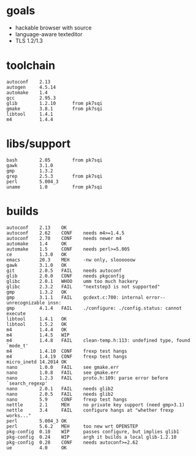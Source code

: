 
# goals

* hackable browser with source
* language-aware texteditor
* TLS 1.2/1.3

# toolchain

    autoconf	2.13
    autogen     4.5.14
    automake	1.4
    gcc         2.95.3
    glib        1.2.10      from pk7sqi
    gmake       3.8.1       from pk7sqi
    libtool     1.4.1
    m4          1.4.4

# libs/support

    bash        2.05        from pk7sqi
    gawk        3.1.0
    gmp         1.3.2
    grep        2.5.3       from pk7sqi
    perl        5.004_3
    uname       1.0         from pk7sqi

# builds

    autoconf	2.13	OK
    autoconf    2.62    CONF    needs m4>=1.4.5
    autoconf	2.70	CONF	needs newer m4
    automake    1.4     OK
    automake    1.5     CONF    needs perl>=5.005
    ce          1.3.0   OK
    emacs	    20.3	MEH 	-nw only, sloooooow
    gawk	    3.1.0 	OK
    git         2.0.5   FAIL	needs autoconf
    glib        2.0.0   CONF	needs pkgconfig
    glibc       2.0.1	WHOO	umm too much hackery
    glibc       2.3.2	FAIL	"nextstep3 is not supported"
    gmp	        1.3.2	OK	
    gmp	        3.1.1	FAIL	gcdext.c:700: internal error--unrecognizable insn:
    gmp	        4.1.4	FAIL	./configure: ./config.status: cannot execute
    libtool	    1.4.1	OK
    libtool	    1.5.2	OK
    m4	        1.4.4	OK
    m4          1.4.5   WIP
    m4	        1.4.8	FAIL	clean-temp.h:113: undefined type, found `mode_t'
    m4	        1.4.10	CONF	frexp test hangs
    m4	        1.4.19	CONF	frexp test hangs
    micro_inetd 14.2014	OK
    nano	    1.0.0	FAIL	see gmake.err
    nano	    1.0.8	FAIL	see gmake.err
    nano	    1.2.3	FAIL	proto.h:109: parse error before `search_regexp'
    nano	    2.0.1	FAIL	needs glib2
    nano	    2.0.5	FAIL	needs glib2
    nano	    5.9     CONF	frexp test hangs
    nettle	    2.1     MEH     no private key support (need gmp>3.1)
    nettle	    3.4     FAIL	configure hangs at "whether frexp works..."
    perl        5.004_3 OK
    perl        5.6.2   MEH	    too new wrt OPENSTEP
    pkg-config 	0.10    WIP	    passes configure, but implies glib1
    pkg-config  0.24    WIP     argh it builds a local glib-1.2.10
    pkg-config  0.28    CONF    needs autoconf>=2.62
    ue          4.0	    OK
